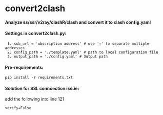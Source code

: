 # convert2clash

#### Analyze ss/ssr/v2ray/clashR/clash and convert it to clash config.yaml
#### Settings in convert2clash.py:
     1. sub_url = 'ubscription address' # use ';' to separate multiple addresses
     2. config_path = './template.yaml' # path to local configuration file
     3. output_path = './config.yaml' # Output path

#### Pre-requirements:
~~~
pip install -r requirements.txt
~~~
#### Solution for SSL conncection issue:
add the following into line 121
~~~
verify=False
~~~
